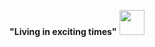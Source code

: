 **"Living in exciting times"**   <img src="https://www.rustacean.net/assets/rustacean-orig-noshadow.svg" width="40"/>
